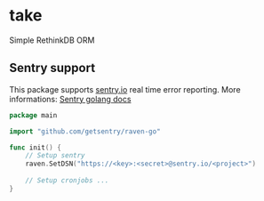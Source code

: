 # take
Simple RethinkDB ORM

## Sentry support

This package supports [sentry.io](https://sentry.io) real time error reporting.
More informations: [Sentry golang docs](https://docs.sentry.io/clients/go)

```go
package main

import "github.com/getsentry/raven-go"

func init() {
    // Setup sentry
    raven.SetDSN("https://<key>:<secret>@sentry.io/<project>")
    
    // Setup cronjobs ...
}
```